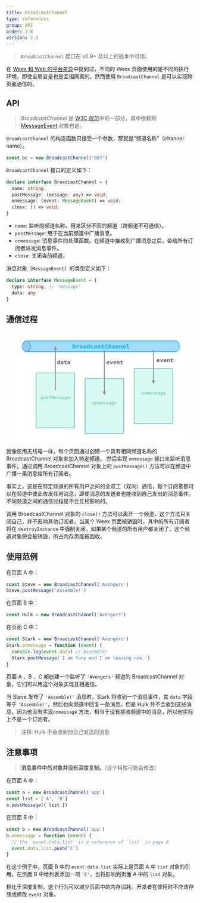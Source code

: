 ```yaml
---
title: BroadcastChannel
type: references
group: API
order: 2.8
version: 2.1
---
```


<!-- toc -->

> `BroadcastChannel` 接口在 <span class="api-version">v0.9+</span> 及以上的版本中可用。

在 [Weex 和 Web 的平台差异](../../guide/platform-difference.html)中提到过，不同的 Weex 页面使用的是不同的执行环境，即使全局变量也是互相隔离的，然而使用 `BroadcastChannel` 是可以实现跨页面通信的。

## API

> *BroadcastChannel* 是 [W3C 规范](https://html.spec.whatwg.org/multipage/comms.html#broadcasting-to-other-browsing-contexts)中的一部分，其中依赖的 [MessageEvent](https://html.spec.whatwg.org/multipage/comms.html#messageevent) 对象也是。

`BroadcastChannel` 的构造函数只接受一个参数，那就是“频道名称”（channel name）。

```js
const bc = new BroadcastChannel('007')
```

`BroadcastChannel` 接口的定义如下：

```typescript
declare interface BroadcastChannel = {
  name: string,
  postMessage: (message: any) => void;
  onmessage: (event: MessageEvent) => void;
  close: () => void;
}
```

+ `name`: 监听的频道名称，用来区分不同的频道（跨频道不可通信）。
+ `postMessage`: 用于在当前频道中广播消息。
+ `onmessage`: 消息事件的处理函数。在频道中接收到广播消息之后，会给所有订阅者派发消息事件。
+ `close`: 关闭当前频道。

消息对象（`MessageEvent`）的类型定义如下：

```typescript
declare interface MessageEvent = {
  type: string, // "message"
  data: any
}
```

## 通信过程

![BroadcastChannel](../images/BroadcastChannel.png)

就像使用无线电一样，每个页面通过创建一个具有相同频道名称的 BroadcastChannel 对象来加入特定频道。 然后实现 `onmessage` 接口来监听消息事件。通过调用 BroadcastChannel 对象上的 `postMessage()` 方法可以在频道中广播一条消息给所有订阅者。

事实上，这是在特定频道的所有用户之间的全双工（双向）通信，每个订阅者都可以在频道中彼此收发任何消息，即使消息的发送者也能收到自己发出的消息事件。不同频道之间的通信过程是不会互相影响的。

调用 BroadcastChannel 对象的 `close()` 方法可以离开一个频道，这个方法只关闭自己，并不影响其他订阅者。当某个 Weex 页面被销毁时，其中的所有订阅者将在 `destroyInstance` 中强制关闭。如果某个频道的所有用户都关闭了，这个频道对象将会被销毁，所占内存页能被回收。

## 使用范例

在页面 A 中：

```js
const Steve = new BroadcastChannel('Avengers')
Steve.postMessage('Assemble!')
```

在页面 B 中：

```js
const Hulk = new BroadcastChannel('Avengers')
```

在页面 C 中：

```js
const Stark = new BroadcastChannel('Avengers')
Stark.onmessage = function (event) {
  console.log(event.data) // Assemble!
  Stark.postMessage('I am Tony and I am leaving now.')
}
```

页面 A 、B 、C 都创建一个监听了 `'Avengers'` 频道的 BroadcastChannel 对象，它们可以用这个对象实现互相通信。

当 Steve 发布了 `'Assemble!'` 消息时，Stark 将收到一个消息事件，其 `data` 字段等于 `'Assemble!'`，然后也向频道中回复一条消息。但是 Hulk 并不会收到这些消息，因为他没有实现`onmessage` 方法，相当于没有接收频道中的消息，所以他实际上不是一个订阅者。

> 注释: Hulk 不会收到他自己发送的消息

## 注意事项

> **消息事件中的对象并没有深度复制。**（这个特性可能会修改）

在页面 A 中：

```js
const a = new BroadcastChannel('app')
const list = ['A', 'B']
a.postMessage({ list })
```

在页面 B 中：

```js
const b = new BroadcastChannel('app')
b.onmessage = function (event) {
  // the `event.data.list` is a reference of `list` in page A
  event.data.list.push('C')
}
```

在这个例子中，页面 B 中的 `event.data.list` 实际上是页面 A 中 `list` 对象的引用。在页面 B 中给列表添加一项 `'C'`，也将影响到页面 A 中的 `list` 对象。

相比于深度复制，这个行为可以减少页面中的内存消耗。开发者在使用时不应该存储或修改 `event` 对象。
